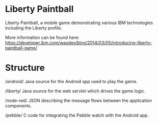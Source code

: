 Liberty Paintball
=================

Liberty Paintball, a mobile game demonstrating various IBM technologies including the Liberty profile.

More information can be found here: https://developer.ibm.com/wasdev/blog/2014/03/05/introducing-liberty-paintball-game/


Structure
=========
/android/    Java source for the Android app used to play the game.

/liberty/    Java source for the web servlet which drives the game logic.

/node-red/   JSON describing the message flows between the application components.

/pebble/     C code for integrating the Pebble watch with the Android app.
